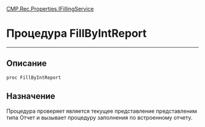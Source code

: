 ﻿---
Link: CMP.Rec.Properties.IFillingService.@FillByIntReport
---

<!---  Навигация
[Имя проекта](#) :
-->
[CMP.Rec.Properties.IFillingService](Default)

# Процедура FillByIntReport
---

## Описание

    proc FillByIntReport

<!--
## Аргументы{#Args}

### Аргумент1

Описание аргумента 1
-->

## Назначение

Процедура проверяет является текущее представление представленим типа Отчет и вызывает процедуру заполнения по встроенному отчету.

<!--
## Пример

    FillByIntReport...
-->

